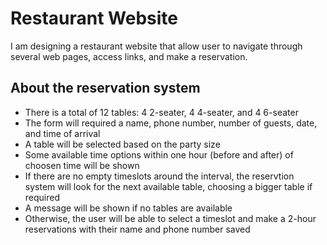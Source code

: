 # Restaurant Website

I am designing a restaurant website that allow user to navigate through several web pages, access links, and make a reservation.


## About the reservation system
- There is a total of 12 tables: 4 2-seater, 4 4-seater, and 4 6-seater
- The form will required a name, phone number, number of guests, date, and time of arrival
- A table will be selected based on the party size
- Some available time options within one hour (before and after) of choosen time will be shown
- If there are no empty timeslots around the interval, the reservtion system will look for the next available table, choosing a bigger table if required
- A message will be shown if no tables are available
- Otherwise, the user will be able to select a timeslot and make a 2-hour reservations with their name and phone number saved
